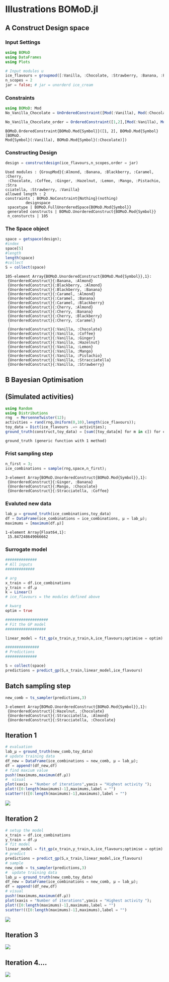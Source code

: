 # Illustrations BOMoD.jl


## A Construct Design space


### Input Settings
````julia
using BOMoD
using DataFrames
using Plots

# Input modules u
ice_flavours = groupmod([:Vanilla, :Chocolate, :Strawberry, :Banana, :Pistachio, :Stracciatella, :Almond, :Blackberry, :Coffee, :Lemon, :Cherry, :Caramel, :Ginger, :Hazelnut, :Mango]);
n_scopes = 2
jar = false; # jar = unorderd ice_cream
````


### Constraints
````julia
using BOMoD: Mod
No_Vanilla_Chocolate = UnOrderedConstraint([Mod(:Vanilla), Mod(:Chocolate)])

No_Vanilla_Chocolate_order = OrderedConstraint([1,2],[Mod(:Vanilla), Mod(:Chocolate)]);
````


````
BOMoD.OrderedConstraint{BOMoD.Mod{Symbol}}([1, 2], BOMoD.Mod{Symbol}[BOMoD.
Mod{Symbol}(:Vanilla), BOMoD.Mod{Symbol}(:Chocolate)])
````





### Constructing Design
````julia
design = constructdesign(ice_flavours,n_scopes,order = jar)
````


````
Used modules : {GroupMod}{:Almond, :Banana, :Blackberry, :Caramel, :Cherry,
 :Chocolate, :Coffee, :Ginger, :Hazelnut, :Lemon, :Mango, :Pistachio, :Stra
cciatella, :Strawberry, :Vanilla}
allowed length : 2
constraints : BOMoD.NoConstraint{Nothing}(nothing)
	 	 designspace
 spacetype | BOMoD.FullUnorderedSpace{BOMoD.Mod{Symbol}}
 generated constructs | BOMoD.UnorderedConstruct{BOMoD.Mod{Symbol}}
 n_consturcts | 105
````





###  The Space object
````julia
space = getspace(design);
#index
space[5]
#length
length(space)
#collect
S = collect(space)
````


````
105-element Array{BOMoD.UnorderedConstruct{BOMoD.Mod{Symbol}},1}:
 {UnorderedConstruct}{:Banana, :Almond}
 {UnorderedConstruct}{:Blackberry, :Almond}
 {UnorderedConstruct}{:Blackberry, :Banana}
 {UnorderedConstruct}{:Caramel, :Almond}
 {UnorderedConstruct}{:Caramel, :Banana}
 {UnorderedConstruct}{:Caramel, :Blackberry}
 {UnorderedConstruct}{:Cherry, :Almond}
 {UnorderedConstruct}{:Cherry, :Banana}
 {UnorderedConstruct}{:Cherry, :Blackberry}
 {UnorderedConstruct}{:Cherry, :Caramel}
 ⋮
 {UnorderedConstruct}{:Vanilla, :Chocolate}
 {UnorderedConstruct}{:Vanilla, :Coffee}
 {UnorderedConstruct}{:Vanilla, :Ginger}
 {UnorderedConstruct}{:Vanilla, :Hazelnut}
 {UnorderedConstruct}{:Vanilla, :Lemon}
 {UnorderedConstruct}{:Vanilla, :Mango}
 {UnorderedConstruct}{:Vanilla, :Pistachio}
 {UnorderedConstruct}{:Vanilla, :Stracciatella}
 {UnorderedConstruct}{:Vanilla, :Strawberry}
````





## B Bayesian Optimisation


## (Simulated activities)
````julia
using Random
using Distributions
rng  = MersenneTwister(12);
activities = rand(rng,Uniform(0,10),length(ice_flavours));
toy_data = Dict(ice_flavours .=> activities);
ground_truth(construct,toy_data) = [sum([toy_data[m] for m in c]) for c in construct]
````


````
ground_truth (generic function with 1 method)
````






### Frist sampling step

````julia
n_first = 3;
ice_combinations = sample(rng,space,n_first);
````


````
3-element Array{BOMoD.UnorderedConstruct{BOMoD.Mod{Symbol}},1}:
 {UnorderedConstruct}{:Ginger, :Banana}
 {UnorderedConstruct}{:Mango, :Chocolate}
 {UnorderedConstruct}{:Stracciatella, :Coffee}
````





### Evaluted new data

````julia
lab_μ = ground_truth(ice_combinations,toy_data)
df = DataFrame(ice_combinations = ice_combinations, μ = lab_μ);
maximums = [maximum(df.μ)]
````


````
1-element Array{Float64,1}:
 15.847248649066662
````





### Surrogate model


````julia
##############
# All inputs
#############

# arg
x_train = df.ice_combinations
y_train = df.μ
k = Linear()
# ice_flavours = the modules defined above

# kwarg
optim = true

###################
# Fit the GP model
##################

linear_model = fit_gp(x_train,y_train,k,ice_flavours;optimise = optim)

###############
# Predictions
##############

S = collect(space)
predictions = predict_gp(S,x_train,linear_model,ice_flavours)
````


## Batch sampling step
````julia
new_comb = ts_sampler(predictions,3)
````


````
3-element Array{BOMoD.UnorderedConstruct{BOMoD.Mod{Symbol}},1}:
 {UnorderedConstruct}{:Hazelnut, :Chocolate}
 {UnorderedConstruct}{:Stracciatella, :Almond}
 {UnorderedConstruct}{:Stracciatella, :Chocolate}
````





## Iteration 1
````julia
# evaluation
lab_μ = ground_truth(new_comb,toy_data)
# update training data
df_new = DataFrame(ice_combinations = new_comb, μ = lab_μ);
df = append!(df_new,df)
# find maxium value
push!(maximums,maximum(df.μ))
#  visual
plot(xaxis = "Number of iterations",yaxis = "Highest activity ");
plot!([0:length(maximums)-1],maximums,label = "")
scatter!(([0:length(maximums)-1],maximums),label = "")
````


![](figures/BOMoD_tutorial_10_1.png)



## Iteration 2
````julia
# setup the model
x_train = df.ice_combinations
y_train = df.μ
# fit model
linear_model = fit_gp(x_train,y_train,k,ice_flavours;optimise = optim)
# predict
predictions = predict_gp(S,x_train,linear_model,ice_flavours)
# sample
new_comb = ts_sampler(predictions,3)
#  update training data
lab_μ = ground_truth(new_comb,toy_data)
df_new = DataFrame(ice_combinations = new_comb, μ = lab_μ);
df = append!(df_new,df)
# visual
push!(maximums,maximum(df.μ))
plot(xaxis = "Number of iterations",yaxis = "Highest activity ");
plot!([0:length(maximums)-1],maximums,label = "")
scatter!(([0:length(maximums)-1],maximums),label = "")
````


![](figures/BOMoD_tutorial_11_1.png)



## Iteration 3
![](figures/BOMoD_tutorial_12_1.png)



## Iteration 4....
![](figures/BOMoD_tutorial_13_1.png)

